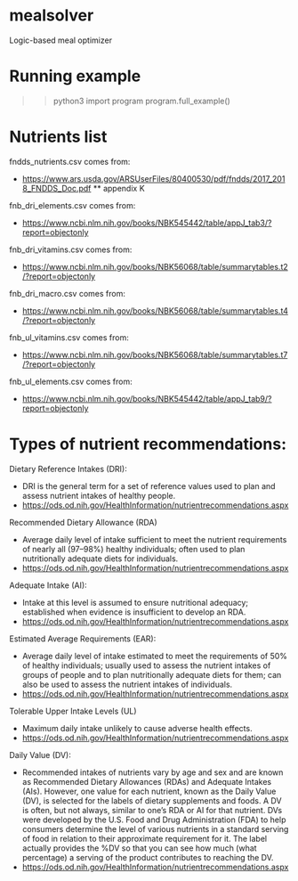 # mealsolver
Logic-based meal optimizer

# Running example
>> python3
import program
program.full_example()

# Nutrients list
fndds_nutrients.csv comes from:
* https://www.ars.usda.gov/ARSUserFiles/80400530/pdf/fndds/2017_2018_FNDDS_Doc.pdf
** appendix K

fnb_dri_elements.csv comes from:
* https://www.ncbi.nlm.nih.gov/books/NBK545442/table/appJ_tab3/?report=objectonly

fnb_dri_vitamins.csv comes from:
* https://www.ncbi.nlm.nih.gov/books/NBK56068/table/summarytables.t2/?report=objectonly

fnb_dri_macro.csv comes from:
* https://www.ncbi.nlm.nih.gov/books/NBK56068/table/summarytables.t4/?report=objectonly

fnb_ul_vitamins.csv comes from:
* https://www.ncbi.nlm.nih.gov/books/NBK56068/table/summarytables.t7/?report=objectonly

fnb_ul_elements.csv comes from:
* https://www.ncbi.nlm.nih.gov/books/NBK545442/table/appJ_tab9/?report=objectonly


# Types of nutrient recommendations:
Dietary Reference Intakes (DRI):
* DRI is the general term for a set of reference values used to plan and assess nutrient intakes of healthy people.
* https://ods.od.nih.gov/HealthInformation/nutrientrecommendations.aspx


Recommended Dietary Allowance (RDA)
* Average daily level of intake sufficient to meet the nutrient requirements of nearly all (97–98%) healthy individuals; often used to plan nutritionally adequate diets for individuals.
* https://ods.od.nih.gov/HealthInformation/nutrientrecommendations.aspx


Adequate Intake (AI):
* Intake at this level is assumed to ensure nutritional adequacy; established when evidence is insufficient to develop an RDA.
* https://ods.od.nih.gov/HealthInformation/nutrientrecommendations.aspx

Estimated Average Requirements (EAR):
* Average daily level of intake estimated to meet the requirements of 50% of healthy individuals; usually used to assess the nutrient intakes of groups of people and to plan nutritionally adequate diets for them; can also be used to assess the nutrient intakes of individuals.
* https://ods.od.nih.gov/HealthInformation/nutrientrecommendations.aspx

Tolerable Upper Intake Levels (UL)
* Maximum daily intake unlikely to cause adverse health effects.
* https://ods.od.nih.gov/HealthInformation/nutrientrecommendations.aspx


Daily Value (DV):
* Recommended intakes of nutrients vary by age and sex and are known as Recommended Dietary Allowances (RDAs) and Adequate Intakes (AIs). However, one value for each nutrient, known as the Daily Value (DV), is selected for the labels of dietary supplements and foods. A DV is often, but not always, similar to one’s RDA or AI for that nutrient. DVs were developed by the U.S. Food and Drug Administration (FDA) to help consumers determine the level of various nutrients in a standard serving of food in relation to their approximate requirement for it. The label actually provides the %DV so that you can see how much (what percentage) a serving of the product contributes to reaching the DV.
* https://ods.od.nih.gov/HealthInformation/nutrientrecommendations.aspx

